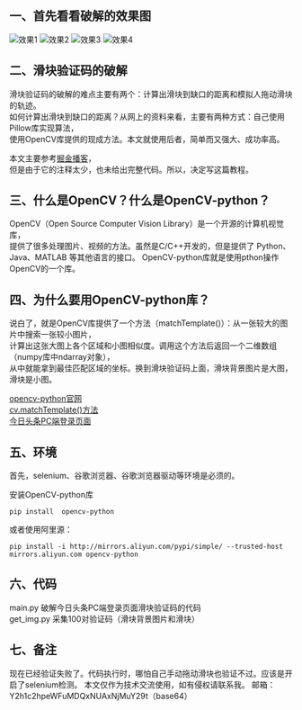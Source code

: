  ## 一、首先看看破解的效果图

 
![效果1](https://github.com/chushiyan/slide_captcha_cracking/raw/master/results/001.gif "效果1")
![效果2](https://github.com/chushiyan/slide_captcha_cracking/raw/master/results/002.gif "效果2")
![效果3](https://github.com/chushiyan/slide_captcha_cracking/raw/master/results/003.gif "效果3")
![效果4](https://github.com/chushiyan/slide_captcha_cracking/raw/master/results/004.gif "效果4")

## 二、滑块验证码的破解
滑块验证码的破解的难点主要有两个：计算出滑块到缺口的距离和模拟人拖动滑块的轨迹。  
如何计算出滑块到缺口的距离？从网上的资料来看，主要有两种方式：自己使用Pillow库实现算法，  
使用OpenCV库提供的现成方法。本文就使用后者，简单而又强大、成功率高。

本文主要参考[掘金播客](https://juejin.im/post/5cf4cbd4f265da1b8e7089b4)，  
但是由于它的注释太少，也未给出完整代码。所以，决定写这篇教程。
## 三、什么是OpenCV？什么是OpenCV-python？

OpenCV（Open Source Computer Vision Library）是一个开源的计算机视觉库，  
提供了很多处理图片、视频的方法。虽然是C/C++开发的，但是提供了 Python、Java、MATLAB 等其他语言的接口。
OpenCV-python库就是使用pthon操作OpenCV的一个库。

## 四、为什么要用OpenCV-python库？

说白了，就是OpenCV库提供了一个方法（matchTemplate()）：从一张较大的图片中搜索一张较小图片，  
计算出这张大图上各个区域和小图相似度。调用这个方法后返回一个二维数组（numpy库中ndarray对象），  
从中就能拿到最佳匹配区域的坐标。换到滑块验证码上面，滑块背景图片是大图，滑块是小图。

[opencv-python官网](https://docs.opencv.org/4.0.0/index.html)  
[cv.matchTemplate()方法](https://opencv-python-tutroals.readthedocs.io/en/latest/py_tutorials/py_imgproc/py_template_matchin/py_template_matching.html)  
[今日头条PC端登录页面](https://sso.toutiao.com/)

## 五、环境

首先，selenium、谷歌浏览器、谷歌浏览器驱动等环境是必须的。

安装OpenCV-python库

`pip install  opencv-python`

或者使用阿里源：

`pip install -i http://mirrors.aliyun.com/pypi/simple/ --trusted-host mirrors.aliyun.com opencv-python`

## 六、代码
main.py 破解今日头条PC端登录页面滑块验证码的代码  
get_img.py 采集100对验证码（滑块背景图片和滑块）


## 七、备注
现在已经验证失败了。代码执行时，哪怕自己手动拖动滑块也验证不过。应该是开启了selenium检测。
本文仅作为技术交流使用，如有侵权请联系我。
邮箱：Y2h1c2hpeWFuMDQxNUAxNjMuY29t（base64）



